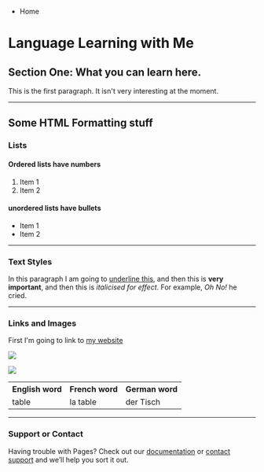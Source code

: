 
<ul class="breadcrumb">
  <li>Home</li>
</ul>

<h1>Language Learning with Me</h1>
<h2>Section One: What you can learn here.</h2>
<p>This is the first paragraph. It isn't very interesting at the moment.</p>

<hr>
<h2>Some HTML Formatting stuff</h2>
<h3>Lists</h3>
<h4>Ordered lists have numbers</h4>
<ol>
  <li>Item 1</li>
  <li>Item 2</li>
</ol>

<h4>unordered lists have bullets</h4>
<ul>
  <li>Item 1</li>
  <li>Item 2</li>
</ul>

<hr>

<h3>Text Styles</h3>
<p>In this paragraph I am going to <u>underline this</u>, and then this is <strong>very important</strong>, and then this is <em>italicised for effect</em>. For example, <em>Oh No!</em> he cried.</p>

<hr>
<h3>Links and Images</h3>
<p>First I'm going to link to <a href="https://qmplus.qmul.ac.uk/course/view.php?idnumber=SLLF-Home">my website</a></p>

<img src="http://www.publicdomainpictures.net/pictures/170000/velka/great-britain-national-flag.jpg" />

<p>
  <img src="img/dog.jpeg"/>
 </p>


<table>
  <tr>
    <th>English word</th>
    <th>French word</th>
    <th>German word</th>
  </tr>
  <tr>
    <td>table</td>
    <td>la table</td>
    <td>der Tisch</td>
  </tr>
 
</table>



<hr>


### Support or Contact

Having trouble with Pages? Check out our [documentation](https://help.github.com/categories/github-pages-basics/) or [contact support](https://github.com/contact) and we’ll help you sort it out.
